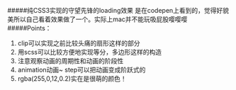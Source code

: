 #####纯CSS3实现的守望先锋的loading效果
是在codepen上看到的，觉得好貌美所以自己看着效果做了一个。实际上mac并不能玩吸屁股嘤嘤嘤
#####Points：
1. clip可以实现之前比较头痛的扇形这样的部分
2. 用scss可以比较方便地实现等分，多边形这样的构造
3. 注意观察动画的周期性和动画的阶段性
4. animation动画~ step可以把动画变成阶跃式的
5. rgba(255,0,12,0.2)实在是很萌的颜色！
